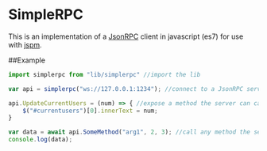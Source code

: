 # SimpleRPC

This is an implementation of a [JsonRPC](http://www.jsonrpc.org/) client in javascript (es7) for use with [jspm](http://jspm.io). 

##Example 

```js
import simplerpc from "lib/simplerpc" //import the lib

var api = simplerpc("ws://127.0.0.1:1234"); //connect to a JsonRPC server and get an object to act as the API

api.UpdateCurrentUsers = (num) => { //expose a method the server can call
	$("#currentusers")[0].innerText = num; 
}

var data = await api.SomeMethod("arg1", 2, 3); //call any method the server exposes and await its result
console.log(data);
```
